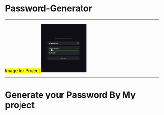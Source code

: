 # Password-Generator
<hr>
<mark>Image for Project </mark>
<img src="password.jpg" width="150">
<hr>
<h1>Generate your Password By My project</h1>
